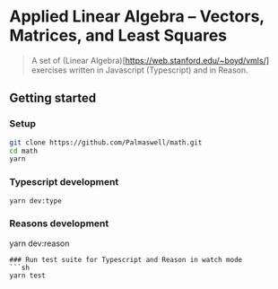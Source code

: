 # Applied Linear Algebra – Vectors, Matrices, and Least Squares
> A set of (Linear Algebra)[https://web.stanford.edu/~boyd/vmls/] exercises written in Javascript (Typescript) and in Reason.


## Getting started
### Setup
```sh
git clone https://github.com/Palmaswell/math.git
cd math
yarn
```

### Typescript development
```sh
yarn dev:type
```
### Reasons development
yarn dev:reason
```
### Run test suite for Typescript and Reason in watch mode
```sh
yarn test
```